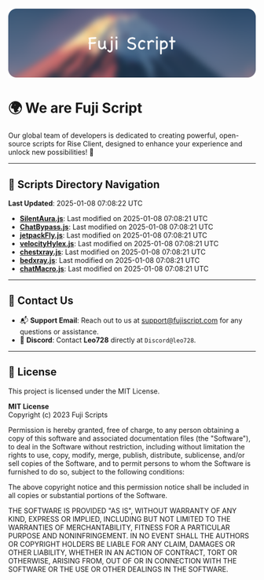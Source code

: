 ![Banner](.github/b.webp)

# 🌍 **We are Fuji Script**

Our global team of developers is dedicated to creating powerful, open-source scripts for Rise Client, designed to enhance your experience and unlock new possibilities! 🌟

---
<!-- SCRIPTS_NAVIGATION_START -->
## 📂 **Scripts Directory Navigation**

**Last Updated**: 2025-01-08 07:08:22 UTC

- **[SilentAura.js](scripts/SilentAura.js)**: Last modified on 2025-01-08 07:08:21 UTC
- **[ChatBypass.js](scripts/ChatBypass.js)**: Last modified on 2025-01-08 07:08:21 UTC
- **[jetpackFly.js](scripts/jetpackFly.js)**: Last modified on 2025-01-08 07:08:21 UTC
- **[velocityHylex.js](scripts/velocityHylex.js)**: Last modified on 2025-01-08 07:08:21 UTC
- **[chestxray.js](scripts/chestxray.js)**: Last modified on 2025-01-08 07:08:21 UTC
- **[bedxray.js](scripts/bedxray.js)**: Last modified on 2025-01-08 07:08:21 UTC
- **[chatMacro.js](scripts/chatMacro.js)**: Last modified on 2025-01-08 07:08:21 UTC

<!-- SCRIPTS_NAVIGATION_END -->

---

## 💬 **Contact Us**  
- 📬 **Support Email**: Reach out to us at [support@fujiscript.com](mailto:support@fujiscript.com) for any questions or assistance.  
- 💬 **Discord**: Contact **Leo728** directly at `Discord@leo728`.

---

## 📜 **License**

This project is licensed under the MIT License.  

**MIT License**  
Copyright (c) 2023 Fuji Scripts  

Permission is hereby granted, free of charge, to any person obtaining a copy of this software and associated documentation files (the "Software"), to deal in the Software without restriction, including without limitation the rights to use, copy, modify, merge, publish, distribute, sublicense, and/or sell copies of the Software, and to permit persons to whom the Software is furnished to do so, subject to the following conditions:  

The above copyright notice and this permission notice shall be included in all copies or substantial portions of the Software.  

THE SOFTWARE IS PROVIDED "AS IS", WITHOUT WARRANTY OF ANY KIND, EXPRESS OR IMPLIED, INCLUDING BUT NOT LIMITED TO THE WARRANTIES OF MERCHANTABILITY, FITNESS FOR A PARTICULAR PURPOSE AND NONINFRINGEMENT. IN NO EVENT SHALL THE AUTHORS OR COPYRIGHT HOLDERS BE LIABLE FOR ANY CLAIM, DAMAGES OR OTHER LIABILITY, WHETHER IN AN ACTION OF CONTRACT, TORT OR OTHERWISE, ARISING FROM, OUT OF OR IN CONNECTION WITH THE SOFTWARE OR THE USE OR OTHER DEALINGS IN THE SOFTWARE.  
